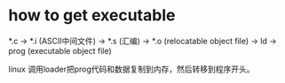 
# how to get executable

*.c -> *.i (ASCII中间文件) -> *.s (汇编) -> *.o (relocatable object file) -> ld -> prog (executable object file)

linux 调用loader把prog代码和数据复制到内存，然后转移到程序开头。

